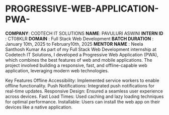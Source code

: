 # PROGRESSIVE-WEB-APPLICATION-PWA-
**COMPANY**: CODTECH IT SOLUTIONS
**NAME**: PAVULURI ASWINI
**INTERN ID** : CT08KLR
**DOMAIN** : Full Stack Web Development
**BATCH DURATION** : January 10th, 2025 to February10th, 2025
**MENTOR NAME** : Neela Santhosh Kumar 
As part of my Full Stack Web Development internship at Codetech IT Solutions, I developed a Progressive Web Application (PWA), which combines the best features of web and mobile applications. The project involved building a responsive, fast, and offline-capable web application, leveraging modern web technologies.

Key Features
Offline Accessibility: Implemented service workers to enable offline functionality.
Push Notifications: Integrated push notifications for real-time updates.
Responsive Design: Ensured a seamless user experience across devices.
Fast Load Times: Used caching and lazy loading techniques for optimal performance.
Installable: Users can install the web app on their devices like a native application.
